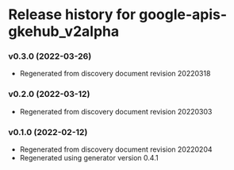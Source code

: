 # Release history for google-apis-gkehub_v2alpha

### v0.3.0 (2022-03-26)

* Regenerated from discovery document revision 20220318

### v0.2.0 (2022-03-12)

* Regenerated from discovery document revision 20220303

### v0.1.0 (2022-02-12)

* Regenerated from discovery document revision 20220204
* Regenerated using generator version 0.4.1

